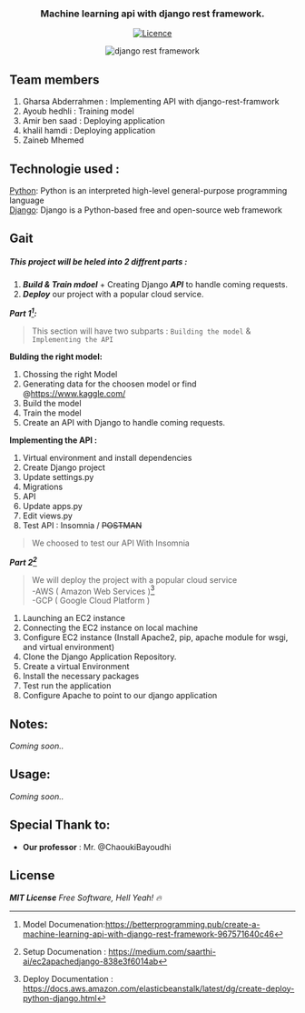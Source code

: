 <div align="center">
<h3> Machine learning api with django rest framework.</h3>

[![Licence](https://img.shields.io/github/license/qbdq/SOA_Presentation?style=for-the-badge)](LICENSE)

![django rest framework ](https://github.com/qbdq/SOA_Presentation/blob/main/assests/images/django_rest.png?raw=true)
</div>

## Team members

1. Gharsa Abderrahmen : Implementing API with django-rest-framwork
2. Ayoub hedhli : Training model
3. Amir ben saad : Deploying application
4. khalil hamdi : Deploying application
5. Zaineb Mhemed

## Technologie used :
[Python]: Python is an interpreted high-level general-purpose programming language    
[Django]: Django is a Python-based free and open-source web framework 



## Gait

##### This project will be heled into 2 diffrent parts :

  1. ***Build & Train mdoel*** + Creating Django ***API*** to handle coming requests.
  2. ***Deploy*** our project with a popular cloud service.

***Part 1[^1]:***

>This section will have two subparts : `Building the model` & `Implementing the API`

__Bulding the right model:__ 
 1. Chossing the right Model
 2. Generating data for the choosen model or find @https://www.kaggle.com/
 3. Build the model
 4. Train the model
 5. Create an API with Django to handle coming requests.

__Implementing the API :__
 1. Virtual environment and install dependencies
 2. Create Django project
 3. Update settings.py
 4. Migrations
 5. API
 6. Update apps.py
 7. Edit views.py
 8. Test API : Insomnia / ~~POSTMAN~~


>We choosed to test our API With Insomnia



***Part 2[^2]***

>We will deploy the project with a popular cloud service   
    -AWS ( Amazon Web Services )[^3]  
    -GCP ( Google Cloud Platform )

1) Launching an EC2 instance
2) Connecting the EC2 instance on local machine
3) Configure EC2 instance (Install Apache2, pip, apache module for wsgi, and virtual environment)
4) Clone the Django Application Repository.
5) Create a virtual Environment
6) Install the necessary packages
7) Test run the application
8) Configure Apache to point to our django application  

## Notes:
*Coming soon..*

## Usage:
*Coming soon..*


## Special Thank to:
- **Our professor** : Mr. @ChaoukiBayoudhi

## License
***MIT License***
*Free Software, Hell Yeah! 🔥*



[^1]: Model Documenation:https://betterprogramming.pub/create-a-machine-learning-api-with-django-rest-framework-967571640c46  
[^2]: Setup  Documenation  : https://medium.com/saarthi-ai/ec2apachedjango-838e3f6014ab  

[^3]: Deploy Documentation : https://docs.aws.amazon.com/elasticbeanstalk/latest/dg/create-deploy-python-django.html


[Python]: https://www.python.org/
[Django]: https://www.djangoproject.com/
